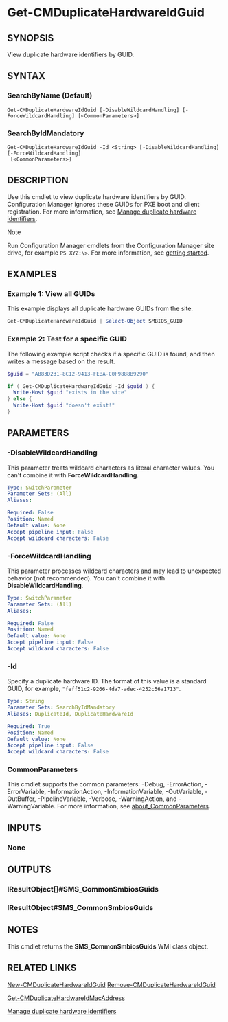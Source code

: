 ﻿---
external help file: AdminUI.PS.dll-Help.xml
Module Name: ConfigurationManager
ms.date: 03/25/2021
online version:
schema: 2.0.0
---

# Get-CMDuplicateHardwareIdGuid

## SYNOPSIS

View duplicate hardware identifiers by GUID.

## SYNTAX

### SearchByName (Default)
```
Get-CMDuplicateHardwareIdGuid [-DisableWildcardHandling] [-ForceWildcardHandling] [<CommonParameters>]
```

### SearchByIdMandatory
```
Get-CMDuplicateHardwareIdGuid -Id <String> [-DisableWildcardHandling] [-ForceWildcardHandling]
 [<CommonParameters>]
```

## DESCRIPTION

Use this cmdlet to view duplicate hardware identifiers by GUID. Configuration Manager ignores these GUIDs for PXE boot and client registration. For more information, see [Manage duplicate hardware identifiers](/mem/configmgr/core/clients/manage/manage-clients#manage-duplicate-hardware-identifiers).

>[!NOTE]
> Run Configuration Manager cmdlets from the Configuration Manager site drive, for example `PS XYZ:\>`. For more information, see [getting started](/powershell/sccm/overview).

## EXAMPLES

### Example 1: View all GUIDs

This example displays all duplicate hardware GUIDs from the site.

```powershell
Get-CMDuplicateHardwareIdGuid | Select-Object SMBIOS_GUID
```

### Example 2: Test for a specific GUID

The following example script checks if a specific GUID is found, and then writes a message based on the result.

```powershell
$guid = "AB83D231-8C12-9413-FEBA-C0F9888B9290"

if ( Get-CMDuplicateHardwareIdGuid -Id $guid ) {
  Write-Host $guid "exists in the site"
} else {
  Write-Host $guid "doesn't exist!"
}
```

## PARAMETERS

### -DisableWildcardHandling

This parameter treats wildcard characters as literal character values. You can't combine it with **ForceWildcardHandling**.

```yaml
Type: SwitchParameter
Parameter Sets: (All)
Aliases:

Required: False
Position: Named
Default value: None
Accept pipeline input: False
Accept wildcard characters: False
```

### -ForceWildcardHandling

This parameter processes wildcard characters and may lead to unexpected behavior (not recommended). You can't combine it with **DisableWildcardHandling**.

```yaml
Type: SwitchParameter
Parameter Sets: (All)
Aliases:

Required: False
Position: Named
Default value: None
Accept pipeline input: False
Accept wildcard characters: False
```

### -Id

Specify a duplicate hardware ID. The format of this value is a standard GUID, for example, `"feff51c2-9266-4da7-adec-4252c56a1713"`.

```yaml
Type: String
Parameter Sets: SearchByIdMandatory
Aliases: DuplicateId, DuplicateHardwareId

Required: True
Position: Named
Default value: None
Accept pipeline input: False
Accept wildcard characters: False
```

### CommonParameters
This cmdlet supports the common parameters: -Debug, -ErrorAction, -ErrorVariable, -InformationAction, -InformationVariable, -OutVariable, -OutBuffer, -PipelineVariable, -Verbose, -WarningAction, and -WarningVariable. For more information, see [about_CommonParameters](http://go.microsoft.com/fwlink/?LinkID=113216).

## INPUTS

### None
## OUTPUTS

### IResultObject[]#SMS_CommonSmbiosGuids
### IResultObject#SMS_CommonSmbiosGuids
## NOTES

This cmdlet returns the **SMS_CommonSmbiosGuids** WMI class object.

## RELATED LINKS

[New-CMDuplicateHardwareIdGuid](New-CMDuplicateHardwareIdGuid.md)
[Remove-CMDuplicateHardwareIdGuid](Remove-CMDuplicateHardwareIdGuid.md)

[Get-CMDuplicateHardwareIdMacAddress](Get-CMDuplicateHardwareIdMacAddress.md)

[Manage duplicate hardware identifiers](/mem/configmgr/core/clients/manage/manage-clients#manage-duplicate-hardware-identifiers)
